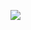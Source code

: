 [<img src="https://github-readme-stats.vercel.app/api/top-langs/?username=duinomaker&exclude_repo=duinomaker.github.io,HexoBlog&layout=compact">](https://github.com/anuraghazra/github-readme-stats)
